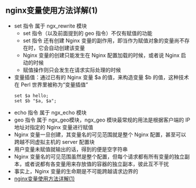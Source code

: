 ## nginx变量使用方法详解(1)
+   set 指令 属于 ngx_rewrite 模块
    +   set 指令（以及前面提到的 geo 指令）不仅有赋值的功能
    +   set 指令 还有创建 Nginx 变量的副作用，即当作为赋值对象的变量尚不存在时，它会自动创建该变量
    +   Nginx 变量的创建只能发生在 Nginx 配置加载的时候，或者说 Nginx 启动的时候
    +   赋值操作则只会发生在请求实际处理的时候
+   变量插值：通过已有的 Nginx 变量 $a 的值，来构造变量 $b 的值，这种技术在 Perl 世界里被称为“变量插值”
    ```
    set $a hello;
    set $b "$a, $a";
    ```
+   echo 指令 属于 ngx_echo 模块
+   geo 指令 属于 ngx_geo模块，ngx_geo 模块最常规的用法是根据客户端的 IP 地址对指定的 Nginx 变量进行赋值
+   Nginx 变量一旦创建，其变量名的可见范围就是整个 Nginx 配置，甚至可以跨越不同虚拟主机的 server 配置块
+   用户变量未赋值就输出的话，得到的便是空字符串
+   Nginx 变量名的可见范围虽然是整个配置，但每个请求都有所有变量的独立副本，或者说都有各变量用来存放值的容器的独立副本，彼此互不干扰
+   事实上，Nginx 变量的生命期是不可能跨越请求边界的
+   [nginx变量使用方法详解(1)](http://www.ttlsa.com/nginx/nginx-var-1/)